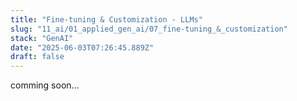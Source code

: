 ```yaml
---
title: "Fine-tuning & Customization - LLMs"
slug: "11_ai/01_applied_gen_ai/07_fine-tuning_&_customization"
stack: "GenAI"
date: "2025-06-03T07:26:45.889Z"
draft: false
---
```


comming soon...